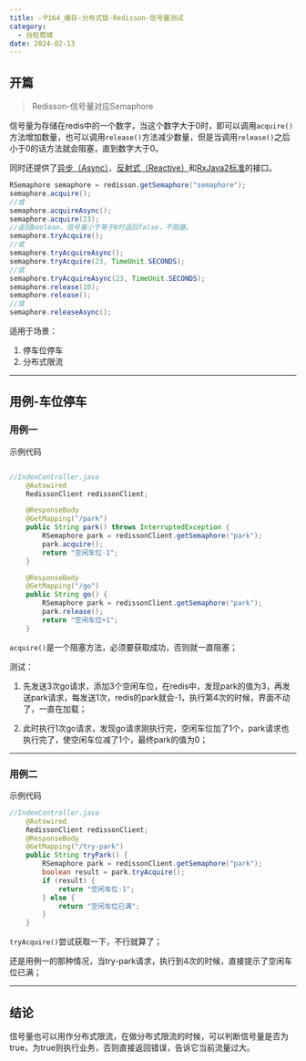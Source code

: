 ```yaml
---
title: ✅P164_缓存-分布式锁-Redisson-信号量测试
category:
  - 谷粒商城
date: 2024-02-13
---
```


<!-- more -->

## 开篇

> Redisson-信号量对应Semaphore


信号量为存储在redis中的一个数字，当这个数字大于0时，即可以调用`acquire()`方法增加数量，也可以调用`release()`方法减少数量，但是当调用`release()`之后小于0的话方法就会阻塞，直到数字大于0。

同时还提供了[异步（Async）](http://static.javadoc.io/org.redisson/redisson/3.10.0/org/redisson/api/RSemaphoreAsync.html)、[反射式（Reactive）](http://static.javadoc.io/org.redisson/redisson/3.10.0/org/redisson/api/RSemaphoreReactive.html)和[RxJava2标准](http://static.javadoc.io/org.redisson/redisson/3.10.0/org/redisson/api/RSemaphoreRx.html)的接口。

```java
RSemaphore semaphore = redisson.getSemaphore("semaphore");
semaphore.acquire();
//或
semaphore.acquireAsync();
semaphore.acquire(23);
//返回boolean，信号量小于等于0时返回false，不阻塞。
semaphore.tryAcquire();
//或
semaphore.tryAcquireAsync();
semaphore.tryAcquire(23, TimeUnit.SECONDS);
//或
semaphore.tryAcquireAsync(23, TimeUnit.SECONDS);
semaphore.release(10);
semaphore.release();
//或
semaphore.releaseAsync();
```

适用于场景：

1. 停车位停车
2. 分布式限流

---

## 用例-车位停车

### 用例一

示例代码

```java

//IndexController.java
	@Autowired
	RedissonClient redissonClient;

	@ResponseBody
    @GetMapping("/park")
    public String park() throws InterruptedException {
        RSemaphore park = redissonClient.getSemaphore("park");
        park.acquire();
        return "空闲车位-1";
    }

    @ResponseBody
    @GetMapping("/go")
    public String go() {
        RSemaphore park = redissonClient.getSemaphore("park");
        park.release();
        return "空闲车位+1";
    }
```

`acquire()`是一个阻塞方法，必须要获取成功，否则就一直阻塞；

测试：

1. 先发送3次go请求，添加3个空闲车位，在redis中，发现park的值为3，再发送park请求，每发送1次，redis的park就会-1，执行第4次的时候，界面不动了，一直在加载；

2. 此时执行1次go请求，发现go请求刚执行完，空闲车位加了1个，park请求也执行完了，使空闲车位减了1个，最终park的值为0；

---

### 用例二

示例代码

```java
//IndexController.java
	@Autowired
	RedissonClient redissonClient;
	@ResponseBody
    @GetMapping("/try-park")
    public String tryPark() {
        RSemaphore park = redissonClient.getSemaphore("park");
        boolean result = park.tryAcquire();
        if (result) {
            return "空闲车位-1";
        } else {
            return "空闲车位已满";
        }
    }
```

`tryAcquire()`尝试获取一下，不行就算了；

还是用例一的那种情况，当try-park请求，执行到4次的时候，直接提示了空闲车位已满；

---

## 结论

信号量也可以用作分布式限流，在做分布式限流的时候，可以判断信号量是否为true，为true则执行业务，否则直接返回错误，告诉它当前流量过大。
